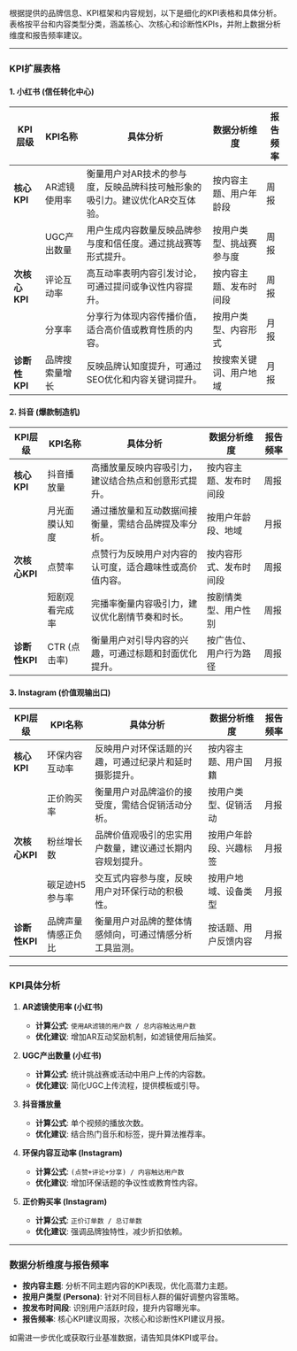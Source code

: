 根据提供的品牌信息、KPI框架和内容规划，以下是细化的KPI表格和具体分析。表格按平台和内容类型分类，涵盖核心、次核心和诊断性KPIs，并附上数据分析维度和报告频率建议。

---

### **KPI扩展表格**

#### **1. 小红书 (信任转化中心)**
| **KPI层级**  | **KPI名称**           | **具体分析**                                                                 | **数据分析维度**                | **报告频率** |
|--------------|-----------------------|------------------------------------------------------------------------------|---------------------------------|--------------|
| **核心KPI**  | AR滤镜使用率          | 衡量用户对AR技术的参与度，反映品牌科技可触形象的吸引力。建议优化AR交互体验。 | 按内容主题、用户年龄段          | 周报         |
|              | UGC产出数量           | 用户生成内容数量反映品牌参与度和信任度。通过挑战赛等形式提升。              | 按用户类型、挑战赛参与度        | 周报         |
| **次核心KPI**| 评论互动率            | 高互动率表明内容引发讨论，可通过提问或争议性内容提升。                      | 按内容主题、发布时间段          | 周报         |
|              | 分享率                | 分享行为体现内容传播价值，适合高价值或教育性质的内容。                      | 按用户类型、内容形式            | 月报         |
| **诊断性KPI**| 品牌搜索量增长        | 反映品牌认知度提升，可通过SEO优化和内容关键词提升。                          | 按搜索关键词、用户地域          | 月报         |

#### **2. 抖音 (爆款制造机)**
| **KPI层级**  | **KPI名称**           | **具体分析**                                                                 | **数据分析维度**                | **报告频率** |
|--------------|-----------------------|------------------------------------------------------------------------------|---------------------------------|--------------|
| **核心KPI**  | 抖音播放量            | 高播放量反映内容吸引力，建议结合热点和创意形式提升。                        | 按内容主题、发布时间段          | 周报         |
|              | 月光面膜认知度        | 通过播放量和互动数据间接衡量，需结合品牌提及率分析。                        | 按用户年龄段、地域              | 月报         |
| **次核心KPI**| 点赞率                | 点赞行为反映用户对内容的认可度，适合趣味性或高价值内容。                    | 按内容形式、发布时间段          | 周报         |
|              | 短剧观看完成率        | 完播率衡量内容吸引力，建议优化剧情节奏和时长。                              | 按剧情类型、用户性别            | 周报         |
| **诊断性KPI**| CTR (点击率)          | 衡量用户对引导内容的兴趣，可通过标题和封面优化提升。                        | 按广告位、用户行为路径          | 周报         |

#### **3. Instagram (价值观输出口)**
| **KPI层级**  | **KPI名称**           | **具体分析**                                                                 | **数据分析维度**                | **报告频率** |
|--------------|-----------------------|------------------------------------------------------------------------------|---------------------------------|--------------|
| **核心KPI**  | 环保内容互动率        | 反映用户对环保话题的兴趣，可通过纪录片和延时摄影提升。                      | 按内容主题、用户国籍            | 月报         |
|              | 正价购买率            | 衡量用户对品牌溢价的接受度，需结合促销活动分析。                            | 按用户类型、促销活动            | 月报         |
| **次核心KPI**| 粉丝增长数            | 品牌价值观吸引的忠实用户数量，建议通过长期内容规划提升。                    | 按用户年龄段、兴趣标签          | 月报         |
|              | 碳足迹H5参与率        | 交互式内容参与度，反映用户对环保行动的积极性。                              | 按用户地域、设备类型            | 月报         |
| **诊断性KPI**| 品牌声量情感正负比    | 衡量用户对品牌的整体情感倾向，可通过情感分析工具监测。                      | 按话题、用户反馈内容            | 月报         |

---

### **KPI具体分析**
1. **AR滤镜使用率 (小红书)**  
   - **计算公式**: `使用AR滤镜的用户数 / 总内容触达用户数`  
   - **优化建议**: 增加AR互动奖励机制，如滤镜使用后抽奖。

2. **UGC产出数量 (小红书)**  
   - **计算公式**: 统计挑战赛或活动中用户上传的内容数。  
   - **优化建议**: 简化UGC上传流程，提供模板或引导。

3. **抖音播放量**  
   - **计算公式**: 单个视频的播放次数。  
   - **优化建议**: 结合热门音乐和标签，提升算法推荐率。

4. **环保内容互动率 (Instagram)**  
   - **计算公式**: `(点赞+评论+分享) / 内容触达用户数`  
   - **优化建议**: 增加环保话题的争议性或教育性内容。

5. **正价购买率 (Instagram)**  
   - **计算公式**: `正价订单数 / 总订单数`  
   - **优化建议**: 强调品牌独特性，减少折扣依赖。

---

### **数据分析维度与报告频率**
- **按内容主题**: 分析不同主题内容的KPI表现，优化高潜力主题。  
- **按用户类型 (Persona)**: 针对不同目标人群的偏好调整内容策略。  
- **按发布时间段**: 识别用户活跃时段，提升内容曝光率。  
- **报告频率**: 核心KPI建议周报，次核心和诊断性KPI建议月报。

如需进一步优化或获取行业基准数据，请告知具体KPI或平台。
